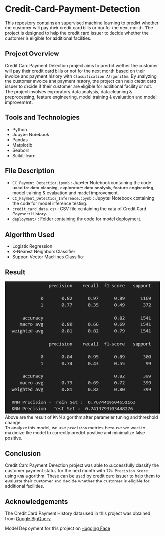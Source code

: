 # Credit-Card-Payment-Detection
This repository contains an supervised machine learning to predict whether the customer will pay their credit card bills or not for the next month. The project is designed to help the credit card issuer to decide whether the customer is eligible for additional facilities.

## Project Overview
Credit Card Payment Detection project aims to predict wether the customer will pay their credit card bills or not for the next month based on their invoice and payment history with `Classification Alrgorithm`. By analyzing the customer invoice and payment history, the project can help credit card issuer to decide if their customer are eligible for additional facility or not. The project involves exploratory data analysis, data cleaning & preprocessing, feature engineering, model training & evaluation and model improvement.

## Tools and Technologies
- Python
- Jupyter Notebook
- Pandas
- Matplotlib
- Seaborn
- Scikit-learn

## File Description
- `CC_Payment_Detection.ipynb` : Jupyter Notebook containing the code used for data cleaning, exploratory data analysis, feature engineering, model training & evaluation and model improvement.
- `CC_Payment_Detection_Inference.ipynb` : Jupyter Notebook containing the code for model inference testing.
- `credit_card_data.csv` : CSV file containing the data of Credit Card Payment History.
- `deployment/` : Folder containing the code for model deployment.

## Algorithm Used
- Logistic Regression
- K-Nearest Neighbors Classifier
- Support Vector Machines Classifier

## Result
![Model Result](./images/01_knn_result.png)  
Above are the result of KNN algorithm after parameter tuning and threshold change.  
To analyze this model, we use `precision` metrics because we want to maximize the model to correctly predict positive and minimalize false positive.

## Conclusion
Credit Card Payment Detection project was able to successfully classify the customer payment status for the next month with `77% Precision Score` using `KNN` algorithm. These can be used by credit card issuer to help them to evaluate their customer and decide whether the customer is eligible for additional facilities.

## Acknowledgements
The Credit Card Payment History data used in this project was obtained from [Google BigQuery](https://console.cloud.google.com/bigquery?p=ftds-hacktiv8-project&d=phase1_ftds_001_sby&t=credit-card-information&page=table)

Model Deployment for this project on [Hugging Face](https://huggingface.co/spaces/gilangw/credit_card_customer_classification)
